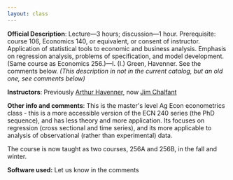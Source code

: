 ```yaml
---
layout: class
---
```


**Official Description**: Lecture—3 hours; discussion—1 hour. Prerequisite: 
course 106, Economics 140, or equivalent, or consent of instructor. Application of statistical tools to economic and business analysis. Emphasis on regression analysis, problems of specification, and model development. (Same course as Economics 256.)—I. (I.) Green, Havenner.  See the comments below.  *(This description in not in the current catalog, but an old one, see comments below)*
 
**Instructors**: Previously [Arthur Havenner](http://agecon.ucdavis.edu/people/faculty/arthur-havenner/), now [Jim Chalfant](http://agecon.ucdavis.edu/people/faculty/james-chalfant/)

**Other info and comments**: This is the master's level Ag Econ econometrics class - this is a more accessible version of the ECN 240 series (the PhD sequence), and has less theory and more application. Its focuses on regression (cross sectional and time series), and its more applicable to analysis of observational (rather than experimental) data.

The course is now taught as two courses, 256A and 256B, in the fall and winter.

**Software used:** Let us know in the comments